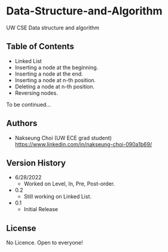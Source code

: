 # Data-Structure-and-Algorithm

UW CSE Data structure and algorithm

## Table of Contents

* Linked List
* Inserting a node at the beginning.
* Inserting a node at the end.
* Inserting a node at n-th position.
* Deleting a node at n-th position.
* Reversing nodes.

To be continued...

## Authors

* Nakseung Choi (UW ECE grad student) https://www.linkedin.com/in/nakseung-choi-090a1b69/

## Version History
* 6/28/2022 
    * Worked on Level, In, Pre, Post-order.
* 0.2
    * Still working on Linked List.
* 0.1
    * Initial Release

## License

No Licence. Open to everyone!
